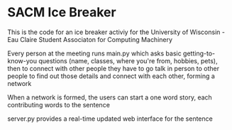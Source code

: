 # SACM Ice Breaker

This is the code for an ice breaker activiy for the University of Wisconsin - Eau Claire Student Associaton for Computing Machinery

Every person at the meeting runs main.py which asks basic getting-to-know-you questions (name, classes, where you're from, hobbies, pets), then to connect with other people they have to go talk in person to other people to find out those details and connect with each other, forming a network

When a network is formed, the users can start a one word story, each contributing words to the sentence

server.py provides a real-time updated web interface for the sentence